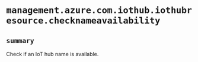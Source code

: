 # `management.azure.com.iothub.iothubresource.checknameavailability`

## `summary`
Check if an IoT hub name is available.


